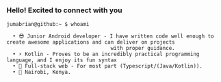 ### Hello! Excited to connect with you 

```cli
jumabrian@github:~ $ whoami

  • 😎 Junior Android developer - I have written code well enough to create awesome applications and can deliver on projects
                                  with proper guidance. 
  • ⚡ Kotlin - Proves to be an incredibly practical programming language, and I enjoy its fun syntax
  • 🌱 Full-stack web - For most part (Typescript/(Java/Kotlin)).
  • 📍 Nairobi, Kenya.
```
<!--
**jumaBrian/jumaBrian** is a ✨ _special_ ✨ repository because its `README.md` (this file) appears on your GitHub profile.

Here are some ideas to get you started:

- 🔭 I’m currently working on ...
- 🌱 I’m currently learning ...
- 👯 I’m looking to collaborate on ...
- 🤔 I’m looking for help with ...
- 💬 Ask me about ...
- 📫 How to reach me: ...
- 😄 Pronouns: ...
- ⚡ Fun fact: ...
-->
